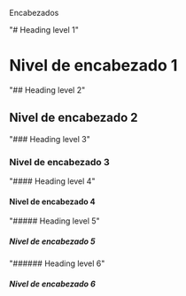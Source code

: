 Encabezados

"# Heading level 1"
<h1>Nivel de encabezado 1</h1>	
"## Heading level 2"
<h2>Nivel de encabezado 2</h2>	
"### Heading level 3"
<h3>Nivel de encabezado 3</h3>	
"#### Heading level 4"
<h4>Nivel de encabezado 4</h4>	
"##### Heading level 5"
<h5>Nivel de encabezado 5</h5>	
"###### Heading level 6"
<h5>Nivel de encabezado 6</h5>	
